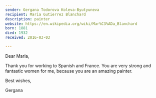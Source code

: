 ```yaml
---
sender: Gergana Todorova Koleva-Byutyuneva
recipient: Maria Gutierrez Blanchard
description: painter
website: https://en.wikipedia.org/wiki/Mar%C3%ADa_Blanchard
born: 1881
died: 1932
received: 2016-03-03

---
```


Dear Maria,

Thank you for working to Spanish and France. You are very strong and fantastic women for me, because you are an amazing painter.

Best wishes,

Gergana
